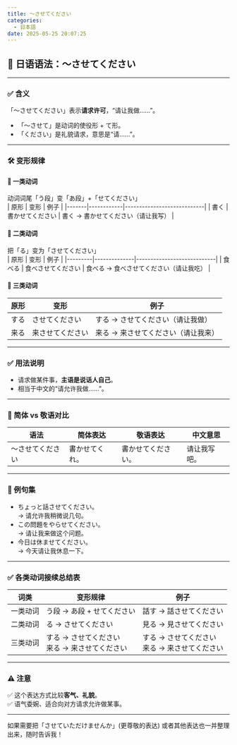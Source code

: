 ```yaml
---
title: 〜させてください
categories:
  - 日本語
date: 2025-05-25 20:07:25
---
```



## 📘 日语语法：〜させてください

---

### ✅ 含义
「〜させてください」表示**请求许可**，“请让我做……”。

- 「〜させて」是动词的使役形 + て形。
- 「ください」是礼貌请求，意思是“请……”。

---

### 🛠️ 变形规律
#### 🔹 一类动词
动词词尾「う段」变「あ段」+「せてください」  
| 原形  | 变形       | 例子                       |
|-------|------------|----------------------------|
| 書く  | 書かせてください | 書く → 書かせてください（请让我写） |

#### 🔹 二类动词
把「る」变为「させてください」  
| 原形    | 变形         | 例子                       |
|---------|--------------|----------------------------|
| 食べる  | 食べさせてください | 食べる → 食べさせてください（请让我吃） |

#### 🔹 三类动词
| 原形     | 变形             | 例子                       |
|----------|------------------|----------------------------|
| する     | させてください   | する → させてください（请让我做） |
| 来る     | 来させてください  | 来る → 来させてください（请让我来） |

---

### ✅ 用法说明
- 请求做某件事，**主语是说话人自己**。
- 相当于中文的“请允许我做……”。

---

### 👥 简体 vs 敬语对比

| 语法               | 简体表达                    | 敬语表达                        | 中文意思           |
|--------------------|-----------------------------|---------------------------------|--------------------|
| 〜させてください   | 書かせてくれ。               | 書かせてください。               | 请让我写吧。       |

---

### 📝 例句集
- ちょっと話させてください。  
  → 请允许我稍微说几句。
- この問題をやらせてください。  
  → 请让我来做这个问题。
- 今日は休ませてください。  
  → 今天请让我休息一下。

---

### ✅ 各类动词接续总结表

| 词类      | 变形规律                       | 例子                          |
|-----------|------------------------------|-------------------------------|
| 一类动词  | う段 → あ段 + せてください     | 話す → 話させてください         |
| 二类动词  | る → させてください            | 見る → 見させてください         |
| 三类动词  | する → させてください<br>来る → 来させてください | する → させてください<br>来る → 来させてください |

---

### ⚠️ 注意
✅ 这个表达方式比较**客气、礼貌**。  
✅ 语气委婉、适合向对方请求允许做某事。

---

如果需要把「させていただけませんか」(更尊敬的表达) 或者其他表达也一并整理出来，随时告诉我！

